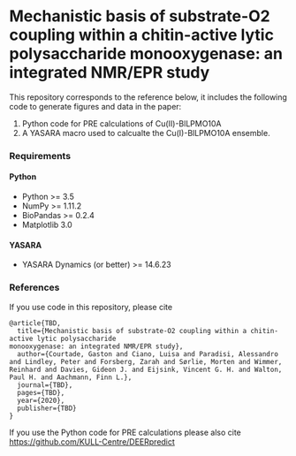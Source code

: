 
# Mechanistic basis of substrate-O2 coupling within a chitin-active lytic polysaccharide monooxygenase: an integrated NMR/EPR study

This repository corresponds to the reference below, it includes the following code to generate figures and data in the paper:
1. Python code for PRE calculations of Cu(II)-BlLPMO10A 
2. A YASARA macro used to calcualte the Cu(I)-BlLPMO10A ensemble.


### Requirements

#### Python
* Python >= 3.5
* NumPy >= 1.11.2
* BioPandas >= 0.2.4
* Matplotlib 3.0

#### YASARA
* YASARA Dynamics (or better) >= 14.6.23    

### References 
If you use code in this repository, please cite

```
@article{TBD,
  title={Mechanistic basis of substrate-O2 coupling within a chitin-active lytic polysaccharide
monooxygenase: an integrated NMR/EPR study},
  author={Courtade, Gaston and Ciano, Luisa and Paradisi, Alessandro and Lindley, Peter and Forsberg, Zarah and Sørlie, Morten and Wimmer, Reinhard and Davies, Gideon J. and Eijsink, Vincent G. H. and Walton, Paul H. and Aachmann, Finn L.},
  journal={TBD},
  pages={TBD},
  year={2020},
  publisher={TBD}
}
``` 

If you use the Python code for PRE calculations please also cite https://github.com/KULL-Centre/DEERpredict

